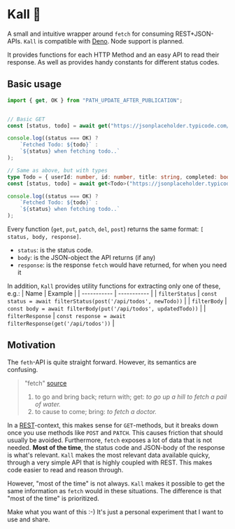 # Kall 🦜
A small and intuitive wrapper around `fetch` for consuming REST+JSON-APIs.
`Kall` is compatible with [Deno](https://deno.land). Node support is planned. 

It provides functions for each HTTP Method and an easy API to read their response. 
As well as provides handy constants for different status codes. 

## Basic usage 
```ts
import { get, OK } from "PATH_UPDATE_AFTER_PUBLICATION";


// Basic GET 
const [status, todo] = await get("https://jsonplaceholder.typicode.com/todos/1");

console.log((status === OK) ?
    `Fetched Todo: ${todo}` :
    `${status} when fetching todo..`
); 

// Same as above, but with types  
type Todo = { userId: number, id: number, title: string, completed: boolean }; //define the type the server is expected to return 
const [status, todo] = await get<Todo>("https://jsonplaceholder.typicode.com/todos/1"); // pass as generic 

console.log((status === OK) ?
    `Fetched Todo: ${todo}` :
    `${status} when fetching todo..`
); 
```

Every function (`get`, `put`, `patch`, `del`, `post`) returns the same format: `[ status, body, response]`.  
* `status`: is the status code. 
* `body`: is the JSON-object the API returns (if any) 
* `response`: is the response `fetch` would have returned, for when you need it

In addition, `Kall` provides utility functions for extracting only one of these, e.g.: 
| Name      | Example |
| ----------- | ----------- |
| `filterStatus`      | `const status = await filterStatus(post('/api/todos', newTodo))`        | 
| `filterBody`      | `const body = await filterBody(put('/api/todos', updatedTodo))` | 
| `filterResponse`      | `const response = await filterResponse(get('/api/todos'))`   | 


## Motivation 
The `feth`-API is quite straight forward. However, its semantics are confusing. 
> "fetch" [source](https://www.dictionary.com/browse/fetch)
> 1. to go and bring back; return with; get: 
> _to go up a hill to fetch a pail of water._
> 2. to cause to come; bring: 
> _to fetch a doctor._


In a [REST](https://en.wikipedia.org/wiki/Representational_state_transfer)-context, this makes sense for `GET`-methods, but 
it breaks down once you use methods like `POST` and `PATCH`. This causes friction that should usually be avoided. 
Furthermore, `fetch` exposes a lot of data that is not needed. __Most of the time__, the status code and JSON-body of the response 
is what's relevant. `Kall` makes the most relevant data available quicky, through a very simple API that is highly coupled with 
REST. This makes code easier to read and reason through. 

However, "most of the time" is not always. `Kall` makes it possible to get the same information as `fetch` would in these situations. 
The difference is that "most of the time" is prioritized. 

Make what you want of this :-) It's just a personal experiment that I want to use and share. 